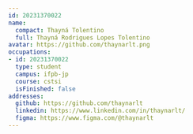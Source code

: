 ```yaml
---
id: 20231370022
name:
  compact: Thayná Tolentino
  full: Thayná Rodrigues Lopes Tolentino
avatar: https://github.com/thaynarlt.png
occupations:
- id: 20231370022
  type: student
  campus: ifpb-jp
  course: cstsi
  isFinished: false
addresses:
  github: https://github.com/thaynarlt
  linkedin: https://www.linkedin.com/in/thaynarlt/
  figma: https://www.figma.com/@thaynarlt
---
```

